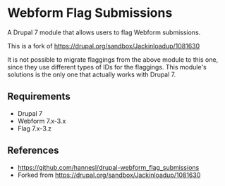 # Webform Flag Submissions

A Drupal 7 module that allows users to flag Webform submissions.

This is a fork of https://drupal.org/sandbox/Jackinloadup/1081630

It is not possible to migrate flaggings from the above module to this one, 
since they use different types of IDs for the flaggings. This module's 
solutions is the only one that actually works with Drupal 7.

## Requirements

* Drupal 7
* Webform 7.x-3.x
* Flag 7.x-3.z

## References

* https://github.com/hannesl/drupal-webform_flag_submissions
* Forked from https://drupal.org/sandbox/Jackinloadup/1081630
